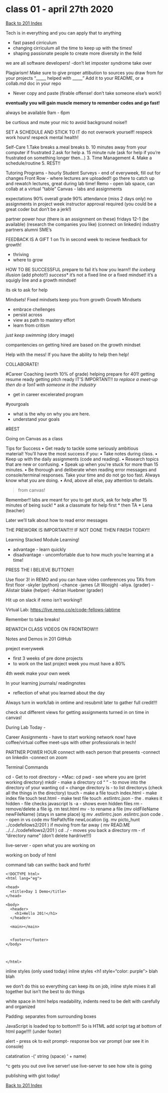 # class 01 - april 27th 2020
[Back to 201 Index](./../201-index.md)<br>

Tech is in everything and you can apply that to anything 
- fast pased cirriculum
- changing cirriculum all the time to keep up with the times!
- shaping passionate people to create more diversity in the feild

we are all software developers!
-don’t let imposter syndrome take over

Plagiarism!
Make sure to give proper attibution to sources you draw from for your projects
“_____ helped with _____” 
Add it to your README, or a collab.md doc in your repo
* Never copy and paste
(firable offense! don’t take someone else’s work!)

**eventually you will gain muscle memory to remember codes and go fast!**

always be available 9am - 6pm

be curtious and mute your mic to avoid background noise!!

SET A SCHEDULE AND STICK TO IT
do not overwork yourself!
respeck work hours! respeck mental health!

Self-Care
1.Take breaks
	a.meal breaks
	b. 10 minutes away from your computer if frustrated
2.ask for help
	a. 15 minute rule (ask for help if you’re frustrated on something longer then…)
3. Time Management
4. Make a schedule/routine
5. REST!!

Tutoring Programs - hourly
Student Surveys - end of everyweek, fill out for changes
Front Row - where lectures are uploaded!! go there to catch up and rewatch lectures, great during lab time!
Remo - open lab space, can collab at a virtual “table”
Canvas - labs and assignments

expectations
90% overall grade
90% attendance (miss 2 days only)
no assignments in project week
instructor approval required (you could be a great coder but don’t be a jerk!)

partner power hour (there is an assignment on these)
fridays 12-1 (be available) (research the companies you like) (connect on linkedin)
industry partners
alumni 
SME’s

FEEDBACK IS A GIFT
1 on 1’s in second week to recieve feedback for growth!
- thriving
- where to grow

HOW TO BE SUCCESSFUL
prepare to fail it’s how you learn!!
*the iceberg illusion* (add photo!!)
*success** it’s not a fixed line or a fixed mindset!
it’s a squigly line and a growth mindset!

its ok to ask for help

Mindsets!
Fixed mindsets keep you from growth
Growth Mindsets 
- embrace chellenges
- persist across
- view as path to mastery effort
- learn from critism

*just keep swimming* (dory image)

compantencies on getting hired are based on the growth mindset

Help with the mess! If you have the ability to help then help!

COLLABORATE!

#Career Coaching (worth 10% of grade)
helping prepare for 401!
getting resume ready
getting pitch ready
IT’S IMPORTANT!!
*to replace a meet-up then do a 1on1 with someone in the industry*
- get in career excelerated program

#yourgoals
- what is the why on why you are here.
- understand your goals

#REST


Going on Canvas as a class

Tips for Success
	•	Get ready to tackle some seriously ambitious material! You'll have the most success if you:
	•	Take notes during class.
	•	Keep up with the daily assignments (code and reading).
	•	Research topics that are new or confusing.
	•	Speak up when you're stuck for more than 15 minutes.
	•	Be thorough and deliberate when reading error messages and console/terminal responses. Take your time and do not go too fast. Always know what you are doing.
	•	And, above all else, pay attention to details.
 
>from canvas!

Remember!! labs are meant for you to get stuck, ask for help after 15 minutes of being suck!
	* ask a classmate for help first
	* then TA
	* Lena (teacher)

Later we’ll talk about how to read error messages

THE PREWORK IS IMPORTANT!!! IF NOT DONE THEN FINISH TODAY!!

Learning Stacked Module Learning!
- advantage - learn quickly
- disadvantage - uncomfortable due to how much you’re learning at a time!

PRESS THE I BELIEVE BUTTON!!!

Use floor 3! in REMO and you can have video conferences
you TA’s from first floor
-skyler (python)
-chance
-james (Jt Woojgh)
-aliya. (grader)
-Alistair blake (helper)
-Adrian Huebner  (grader)

Hit up on slack if remo isn’t working!!


Virtual Lab: https://live.remo.co/e/code-fellows-labtime


Remember to take breaks!

REWATCH CLASS VIDEOS ON FRONTROW!!!

Notes and Demos in 201 GitHub

preject everyweek
- first 3 weeks of pre done projects
- to work on the last project week you must have a 80%

4th week make your own week

In your learning journals/ readingnotes
- reflection of what you learned about the day


Always turn in work/lab in ontime and resubmit later to gather full credit!!!

check out different views for getting assignments turned in on time in canvas!

During Lab Today - 

Career Assignments - have to start working network now! have coffee/virtual coffee meet-ups with other professionals in tech!

PARTNER POWER HOUR
connect with each person that presents
-connect on linkedin
-connect on zoom


Terminal Commands

cd - Get to root directory - *Mac: cd
pwd - see where you are (print working directory)
mkdir - make a directory
cd “  ” - to move into the directory of your wanting cd = change directory
ls - to list directorys (check all the things in the directory)
touch - make a file
touch index.html - make index file
touch test.html - make test file
touch .estlintrc.json - the . makes it hidden - file checks javascript
ls -a - shows even hidden files 
rm - remove/delete a file ig. rm test.html 
mv - to rename a file (mv oldFileName newFileName) (stays in same place) ig mv .estlintrc.json .eslintrc.json
code . - open in vs code
mv filePath/file newLocation (ig. mv picto_hunt ../codefellows2/201 ) if moving from far away ( mv READ.ME ../../../codefellows2/201 )
cd ../ - moves you back a directory
rm - rf “directory name” (don’t delete hardrive!!!)

live-server - open what you are working on

working on body of html

command tab can swithc back and forth! 
```
<!DOCTYPE html>
<html lang="eg">

<head>
  <title>Day 1 Demo</title>
</head>

<body>
  <header>
    <h1>Hello 201!</h1>
  </header>

  <main></main>


  <footer></footer>
</body>



</html>
```

inline styles (only used today)
inline styles <h1 style=“color: purple”> blah blah </h1>

we don’t do this so everything can keep its on job, inline style mixes it all together but isn’t the best to do things

white space in html helps readability, indents need to be delt with carefully and organized

Padding: separates from surrounding boxes

JavaScript is loaded top to bottom!!! 
So is HTML
add script tag at bottom of html page!!!! (under footer)


alert - press ok to exit
prompt- response box
var prompt (var see it in console)

catatination -(‘ string (space) ‘ + name)

^c gets you out ove live server!
use live-server to see how site is going


publishing with gist today!




[Back to 201 Index](./../201-index.md)<br>